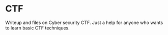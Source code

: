 # CTF
Writeup and files on Cyber security CTF.
Just a help for anyone who wants to learn basic CTF techniques.
